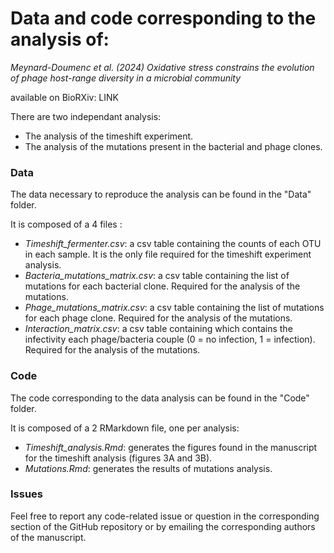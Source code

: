 # Data and code corresponding to the analysis of:

_Meynard-Doumenc et al. (2024) Oxidative stress constrains the evolution of phage host-range diversity in a microbial community_

available on BioRXiv: LINK

There are two independant analysis:

- The analysis of the timeshift experiment.
- The analysis of the mutations present in the bacterial and phage clones.

### Data

The data necessary to reproduce the analysis can be found in the "Data" folder.

It is composed of a 4 files :

- *Timeshift_fermenter.csv*: a csv table containing the counts of each OTU in each sample. It is the only file required for the timeshift experiment analysis.
- *Bacteria_mutations_matrix.csv*: a csv table containing the list of mutations for each bacterial clone. Required for the analysis of the mutations.
- *Phage_mutations_matrix.csv*: a csv table containing the list of mutations for each phage clone. Required for the analysis of the mutations.
- *Interaction_matrix.csv*: a csv table containing which contains the infectivity each phage/bacteria couple (0 = no infection, 1 = infection). Required for the analysis of the mutations.

### Code

The code corresponding to the data analysis can be found in the "Code" folder.

It is composed of a 2 RMarkdown file, one per analysis:

- *Timeshift_analysis.Rmd*: generates the figures found in the manuscript for the timeshift analysis (figures 3A and 3B).
- *Mutations.Rmd*: generates the results of mutations analysis.

### Issues

Feel free to report any code-related issue or question in the corresponding section of the GitHub repository or by emailing the corresponding authors of the manuscript.


